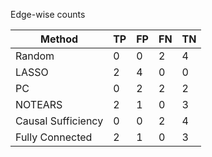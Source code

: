 Edge-wise counts

| Method             |   TP |   FP |   FN |   TN |
|--------------------|------|------|------|------|
| Random             |    0 |    0 |    2 |    4 |
| LASSO              |    2 |    4 |    0 |    0 |
| PC                 |    0 |    2 |    2 |    2 |
| NOTEARS            |    2 |    1 |    0 |    3 |
| Causal Sufficiency |    0 |    0 |    2 |    4 |
| Fully Connected    |    2 |    1 |    0 |    3 |
